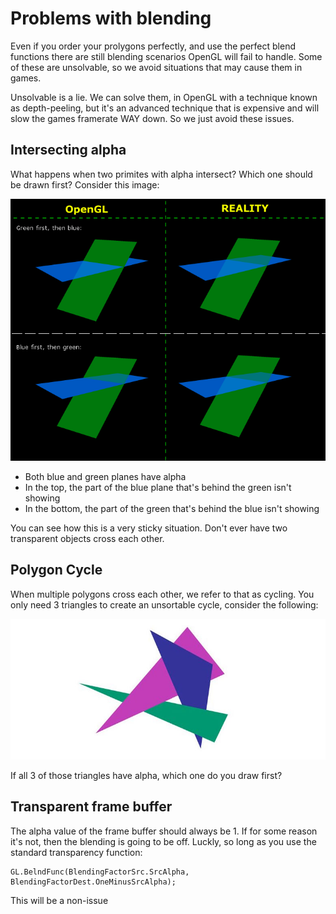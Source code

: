 # Problems with blending

Even if you order your prolygons perfectly, and use the perfect blend functions there are still blending scenarios OpenGL will fail to handle. Some of these are unsolvable, so we avoid situations that may cause them in games. 

Unsolvable is a lie. We can solve them, in OpenGL with a technique known as depth-peeling, but it's an advanced technique that is expensive and will slow the games framerate WAY down. So we just avoid these issues.

## Intersecting alpha
What happens when two primites with alpha intersect? Which one should be drawn first? Consider this image:

![I](INTERSECTING.png)

* Both blue and green planes have alpha
* In the top, the part of the blue plane that's behind the green isn't showing
* In the bottom, the part of the green that's behind the blue isn't showing

You can see how this is a very sticky situation. Don't ever have two transparent objects cross each other.

## Polygon Cycle

When multiple polygons cross each other, we refer to that as cycling. You only need 3 triangles to create an unsortable cycle, consider the following:

![C](cycle.jpg)

If all 3 of those triangles have alpha, which one do you draw first?

## Transparent frame buffer

The alpha value of the frame buffer should always be 1. If for some reason it's not, then the blending is going to be off. Luckly, so long as you use the standard transparency function:

```
GL.BelndFunc(BlendingFactorSrc.SrcAlpha, BlendingFactorDest.OneMinusSrcAlpha);
```

This will be a non-issue